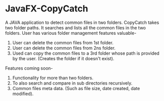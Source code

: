 # JavaFX-CopyCatch
A JAVA application to detect common files in two folders.
CopyCatch takes two folder paths.
It searches and lists all the common files in the two folders.
User has various folder management features valuable-
1. User can delete the common files from 1st folder.
2. User can delete the common files from 2ns folder.
3. Used can copy the common files to a 3rd folder whose path is provided by the user. (Creates the folder if it doesn't exist).

Features coming soon-
1. Functionality for more than two folders.
2. To also search and compare in sub directories recursively.
3. Common files meta data. (Such as file size, date created, date modified).
